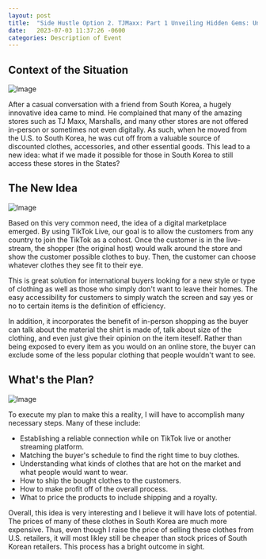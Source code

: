 ```yaml
---
layout: post
title:  "Side Hustle Option 2. TJMaxx: Part 1 Unveiling Hidden Gems: Unleashing Profit Potential at TJ Maxx"
date:   2023-07-03 11:37:26 -0600
categories: Description of Event
---
```


## Context of the Situation

![Image](https://res.cloudinary.com/dsdmfz9bs/image/upload/v1689040618/329778928_756116205996118_5022751899699906966_n_edited-1024x575-1_odaoeo.jpg)

After a casual conversation with a friend from South Korea, a hugely innovative idea came to mind. He complained that many of the amazing stores such as TJ Maxx, Marshalls, and many other stores are not offered in-person or sometimes not even digitally. As such, when he moved from the U.S. to South Korea, he was cut off from a valuable source of discounted clothes, accessories, and other essential goods. This lead to a new idea: what if we made it possible for those in South Korea to still access these stores in the States?

## The New Idea

![Image](https://res.cloudinary.com/dsdmfz9bs/image/upload/v1689040740/629ec7e77bc6a80018b69fa6_kkixmv.jpg)

Based on this very common need, the idea of a digital marketplace emerged. By using TikTok Live, our goal is to allow the customers from any country to join the TikTok as a cohost. Once the customer is in the live-stream, the shopper (the original host) would walk around the store and show the customer possible clothes to buy. Then, the customer can choose whatever clothes they see fit to their eye.

This is great solution for international buyers looking for a new style or type of clothing as well as those who simply don't want to leave their homes. The easy accessibility for customers to simply watch the screen and say yes or no to certain items is the definition of efficiency.

In addition, it incorporates the benefit of in-person shopping as the buyer can talk about the material the shirt is made of, talk about size of the clothing, and even just give their opinion on the item iteself. Rather than being exposed to every item as you would on an online store, the buyer can exclude some of the less popular clothing that people wouldn't want to see.

## What's the Plan?

![Image](https://res.cloudinary.com/dsdmfz9bs/image/upload/v1689042116/pdca-model-header_hrkyxp.png)

To execute my plan to make this a reality, I will have to accomplish many necessary steps. Many of these include:

- Establishing a reliable connection while on TikTok live or another streaming platform.
- Matching the buyer's schedule to find the right time to buy clothes.
- Understanding what kinds of clothes that are hot on the market and what people would want to wear.
- How to ship the bought clothes to the customers.
- How to make profit off of the overall process.
- What to price the products to include shipping and a royalty.

Overall, this idea is very interesting and I believe it will have lots of potential. The prices of many of these clothes in South Korea are much more expensive. Thus, even though I raise the price of selling these clothes from U.S. retailers, it will most likley still be cheaper than stock prices of South Korean retailers. This process has a bright outcome in sight.
